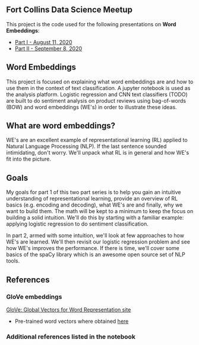 ## Fort Collins Data Science Meetup

This project is the code used for the following presentations on **Word Embeddings**:

+ [Part I - August 11, 2020](https://www.meetup.com/Fort-Collins-Data-Science/events/bvzbtrybclbpb)
+ [Part II - September 8, 2020](https://www.meetup.com/Fort-Collins-Data-Science/events/bvzbtrybcmblb)

## Word Embeddings

This project is focused on explaining what word embeddings are and how to use them in the context of text classification.  A jupyter notebook is used as the analysis platform.  Logistic regression and CNN text classifiers (TODO) are built to do sentiment analysis on product reviews using bag-of-words (BOW) and word embeddings (WE's) in order to illustrate these ideas.


## What are word embeddings?

WE's are an excellent example of representational learning (RL) applied to Natural Language Processing (NLP). If the last sentence sounded intimidating, don't worry. We'll unpack what RL is in general and how WE's fit into the picture.

## Goals

My goals for part 1 of this two part series is to help you gain an intuitive understanding of representational learning, provide an overview of RL basics (e.g. encoding and decoding), what WE's are and finally, why we want to build them. The math will be kept to a minimum to keep the focus on building a solid intuition. We'll do this by starting with a familiar example: applying logistic regression to do sentiment classification.

In part 2, armed with some intuition, we'll look at few approaches to how WE's are learned. We'll then revisit our logistic regression problem and see how WE's improves the performance. If there is time, we'll cover some basics of the spaCy library which is an awesome open source set of NLP tools.

## References

### GloVe embeddings

[GloVe: Global Vectors for Word Representation site](https://nlp.stanford.edu/projects/glove/)
  + Pre-trained word vectors where obtained [here](http://nlp.stanford.edu/data/glove.6B.zip)
  
### Additional references listed in the notebook